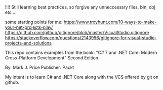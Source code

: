

!!!! Still learning best practices, so forgive any unneccessary files, bin, obj etc....

some starting points for me:
https://www.troyhunt.com/10-ways-to-make-your-net-projects-play/
https://github.com/github/gitignore/blob/master/VisualStudio.gitignore
https://stackoverflow.com/questions/2143956/gitignore-for-visual-studio-projects-and-solutions

This repo contains examples from the book:
"C# 7 and .NET Core: Modern Cross-Platform Development"
Second Edition

By: Mark J. Price
Publisher: Packt

My intent is to learn C# and .NET Core along with the VCS offered by
git on github. 